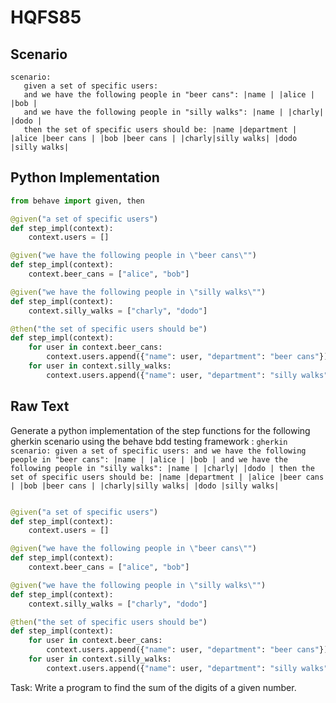 # HQFS85
## Scenario
```gherkin
scenario: 
   given a set of specific users: 
   and we have the following people in "beer cans": |name | |alice | |bob | 
   and we have the following people in "silly walks": |name | |charly| |dodo | 
   then the set of specific users should be: |name |department | |alice |beer cans | |bob |beer cans | |charly|silly walks| |dodo |silly walks|
```


## Python Implementation
```python
from behave import given, then

@given("a set of specific users")
def step_impl(context):
    context.users = []

@given("we have the following people in \"beer cans\"")
def step_impl(context):
    context.beer_cans = ["alice", "bob"]

@given("we have the following people in \"silly walks\"")
def step_impl(context):
    context.silly_walks = ["charly", "dodo"]

@then("the set of specific users should be")
def step_impl(context):
    for user in context.beer_cans:
        context.users.append({"name": user, "department": "beer cans"})
    for user in context.silly_walks:
        context.users.append({"name": user, "department": "silly walks"})
```


## Raw Text
Generate a python implementation of the step functions for the following gherkin scenario using the behave bdd testing framework : ```gherkin scenario: given a set of specific users: and we have the following people in "beer cans": |name | |alice | |bob | and we have the following people in "silly walks": |name | |charly| |dodo | then the set of specific users should be: |name |department | |alice |beer cans | |bob |beer cans | |charly|silly walks| |dodo |silly walks| ```



```python from behave import given, then

@given("a set of specific users")
def step_impl(context):
    context.users = []

@given("we have the following people in \"beer cans\"")
def step_impl(context):
    context.beer_cans = ["alice", "bob"]

@given("we have the following people in \"silly walks\"")
def step_impl(context):
    context.silly_walks = ["charly", "dodo"]

@then("the set of specific users should be")
def step_impl(context):
    for user in context.beer_cans:
        context.users.append({"name": user, "department": "beer cans"})
    for user in context.silly_walks:
        context.users.append({"name": user, "department": "silly walks"})
```

Task: Write a program to find the sum of the digits of a given number.
